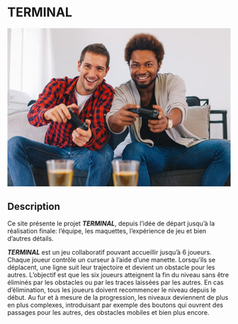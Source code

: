 # TERMINAL

<!-- Bannderole / Bande-annonce -->
![](banderole-bande-annonce.jpg)

## Description

Ce site présente le projet ***TERMINAL***, depuis l’idée de départ jusqu’à la réalisation finale: l’équipe, les maquettes, l’expérience de jeu et bien d’autres détails.

***TERMINAL*** est un jeu collaboratif pouvant accueillir jusqu’à 6 joueurs. Chaque joueur contrôle un curseur à l’aide d’une manette. Lorsqu’ils se déplacent, une ligne suit leur trajectoire et devient un obstacle pour les autres.
L’objectif est que les six joueurs atteignent la fin du niveau sans être éliminés par les obstacles ou par les traces laissées par les autres. En cas d’élimination, tous les joueurs doivent recommencer le niveau depuis le début.
Au fur et à mesure de la progression, les niveaux deviennent de plus en plus complexes, introduisant par exemple des boutons qui ouvrent des passages pour les autres, des obstacles mobiles et bien plus encore.

<!-- Présentation de ce qu'est ce site et résumé du projet en un paragraphe, toujours à jour-->

